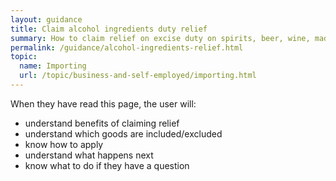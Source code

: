 ```yaml
---
layout: guidance
title: Claim alcohol ingredients duty relief
summary: How to claim relief on excise duty on spirits, beer, wine, made-wine, cider and perry.
permalink: /guidance/alcohol-ingredients-relief.html
topic:
  name: Importing
  url: /topic/business-and-self-employed/importing.html
---
```


When they have read this page, the user will:

- understand benefits of claiming relief
- understand which goods are included/excluded
- know how to apply
- understand what happens next
- know what to do if they have a question
